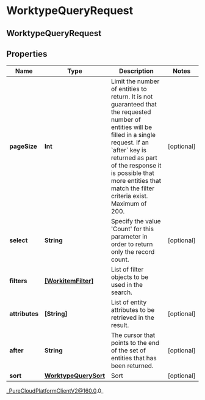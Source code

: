 # WorktypeQueryRequest

## WorktypeQueryRequest

## Properties

|Name | Type | Description | Notes|
|------------ | ------------- | ------------- | -------------|
| **pageSize** | **Int** | Limit the number of entities to return. It is not guaranteed that the requested number of entities will be filled in a single request. If an &#x60;after&#x60; key is returned as part of the response it is possible that more entities that match the filter criteria exist. Maximum of 200. | [optional] |
| **select** | **String** | Specify the value &#39;Count&#39; for this parameter in order to return only the record count. | [optional] |
| **filters** | [**[WorkitemFilter]**](WorkitemFilter) | List of filter objects to be used in the search. | |
| **attributes** | **[String]** | List of entity attributes to be retrieved in the result. | [optional] |
| **after** | **String** | The cursor that points to the end of the set of entities that has been returned. | [optional] |
| **sort** | [**WorktypeQuerySort**](WorktypeQuerySort) | Sort | [optional] |



_PureCloudPlatformClientV2@160.0.0_
